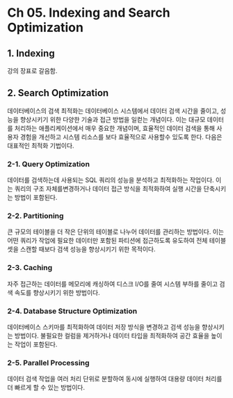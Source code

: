 # Ch 05. Indexing and Search Optimization

## 1. Indexing

강의 장표로 갈음함.

## 2. Search Optimization

데이터베이스의 검색 최적화는 데이터베이스 시스템에서 데이터 검색 시간을 줄이고, 성능을 향상시키기 위한 다양한 기술과 접근 방법을 일컫는 개념이다. 이는 대규모 데이터를 처리하는 애플리케이션에서 매우 중요한 개념이며, 효율적인 데이터 검색을 통해 사용자 경험을 개선하고 시스템 리소스를 보다 효율적으로 사용할수 있도록 한다. 다음은 대표적인 최적화 기법이다.

### 2-1. Query Optimization

데이터를 검색하는데 사용되는 SQL 쿼리의 성능을 분석하고 최적화하는 작업이다. 이는 쿼리의 구조 자체를변경하거나 데이터 접근 방식을 최적화하여 실행 시간을 단축시키는 방법이 포함된다.

### 2-2. Partitioning

큰 규모의 테이블을 더 작은 단위의 테이블로 나누어 데이터를 관리하는 방법이다. 이는 어떤 쿼리가 작업에 필요한 데이터만 포함된 파티션에 접근하도록 유도하여 전체 테이블셋을 스캔할 때보다 검색 성능을 향상시키기 위한 목적이다.

### 2-3. Caching

자주 접근하는 데이터를 메모리에 캐싱하여 디스크 I/O를 줄여 시스템 부하를 줄이고 검색 속도를 향상시키기 위한 방법이다.

### 2-4. Database Structure Optimization

데이터베이스 스키마를 최적화하여 데이터 저장 방식을 변경하고 검색 성능을 향상시키는 방법이다. 불필요한 컬럼을 제거하거나 데이터 타입을 최적화하여 공간 효율을 높이는 작업이 포함된다.

### 2-5. Parallel Processing

데이터 검색 작업을 여러 처리 단위로 분할하여 동시에 실행하여 대용량 데이터 처리를 더 빠르게 할 수 있는 방법이다.
